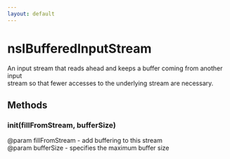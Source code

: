 ```yaml
---
layout: default
---
```


# nsIBufferedInputStream #
  
An input stream that reads ahead and keeps a buffer coming from another input  
stream so that fewer accesses to the underlying stream are necessary.  
  

## Methods ##

### init(fillFromStream, bufferSize) ###
  
@param fillFromStream - add buffering to this stream  
@param bufferSize     - specifies the maximum buffer size  
  
